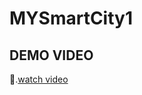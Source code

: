 # MYSmartCity1

## DEMO VIDEO
🎥.[watch video](https://drive.google.com/file/d/1LqdK_AH-08vt2UJ-z-Gv6yKbXAnTD3-W/view?usp=drivesdk)
